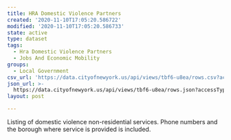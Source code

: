 ```yaml
---
title: HRA Domestic Violence Partners
created: '2020-11-10T17:05:20.586722'
modified: '2020-11-10T17:05:20.586733'
state: active
type: dataset
tags:
  - Hra Domestic Violence Partners
  - Jobs And Economic Mobility
groups:
  - Local Government
csv_url: 'https://data.cityofnewyork.us/api/views/tbf6-u8ea/rows.csv?accessType=DOWNLOAD'
json_url: >-
  https://data.cityofnewyork.us/api/views/tbf6-u8ea/rows.json?accessType=DOWNLOAD
layout: post

---
```

Listing of domestic violence non-residential services.  Phone numbers and the borough where service is provided is included.
